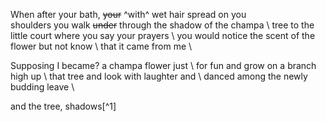 When after your bath, ~~your~~ ^with^ wet hair spread on you  \
shoulders you walk ~~under~~ through the shadow of the champa \ 
tree to the little court where you say your prayers \ 
you would notice the scent of the flower but not know \ 
that it came from me \ 

Supposing I became? a champa flower just \ 
for fun and grow on a branch high up \ 
that tree and look with laughter and \ 
danced among the newly budding leave \

and the tree, shadows[^1] 
